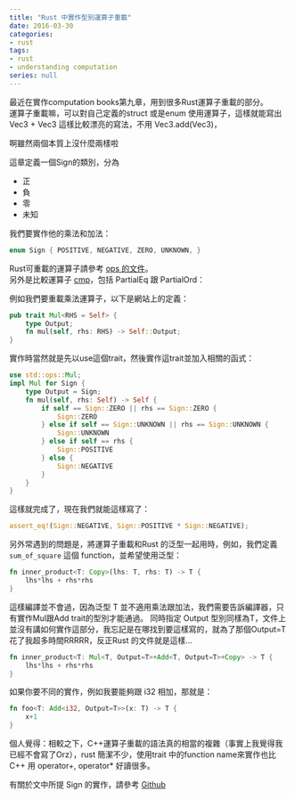 ```yaml
---
title: "Rust 中實作型別運算子重載"
date: 2016-03-30
categories:
- rust
tags:
- rust
- understanding computation
series: null
---
```


最近在實作computation books第九章，用到很多Rust運算子重載的部分。  
運算子重載嘛，可以對自己定義的struct 或是enum 使用運算子，這樣就能寫出 Vec3 + Vec3 這樣比較漂亮的寫法，不用 Vec3.add(Vec3)，
<!--more-->
啊雖然兩個本質上沒什麼兩樣啦  

這章定義一個Sign的類別，分為
* 正
* 負
* 零
* 未知

我們要實作他的乘法和加法：  
```rust
enum Sign { POSITIVE, NEGATIVE, ZERO, UNKNOWN, }    
```
Rust可重載的運算子請參考 [ops 的文件](https://doc.rust-lang.org/std/ops/index.html)。  
另外是比較運算子 [cmp](https://doc.rust-lang.org/std/cmp)，包括 PartialEq 跟 PartialOrd：  

例如我們要重載乘法運算子，以下是網站上的定義：  
```rust
pub trait Mul<RHS = Self> {  
    type Output;  
    fn mul(self, rhs: RHS) -> Self::Output;  
}   
```
實作時當然就是先以use這個trait，然後實作這trait並加入相關的函式：
```rust
use std::ops::Mul;
impl Mul for Sign {
    type Output = Sign;
    fn mul(self, rhs: Self) -> Self {
        if self == Sign::ZERO || rhs == Sign::ZERO {
            Sign::ZERO
        } else if self == Sign::UNKNOWN || rhs == Sign::UNKNOWN {
            Sign::UNKNOWN
        } else if self == rhs {
            Sign::POSITIVE
        } else {
            Sign::NEGATIVE
        }
    }
}
```
這樣就完成了，現在我們就能這樣寫了：  
```rust
assert_eq!(Sign::NEGATIVE, Sign::POSITIVE * Sign::NEGATIVE);
```

另外常遇到的問題是，將運算子重載和Rust 的泛型一起用時，例如，我們定義 `sum_of_square` 這個 function，並希望使用泛型：  
```rust
fn inner_product<T: Copy>(lhs: T, rhs: T) -> T {
    lhs*lhs + rhs*rhs
}
```
這樣編譯並不會過，因為泛型 T 並不適用乘法跟加法，我們需要告訴編譯器，只有實作Mul跟Add trait的型別才能通過。
同時指定 Output 型別同樣為T，文件上並沒有講如何實作這部分，我忘記是在哪找到要這樣寫的，就為了那個Output=T花了我超多時間RRRRR，反正Rust 的文件就是這樣…  
```rust
fn inner_product<T: Mul<T, Output=T>+Add<T, Output=T>+Copy> -> T {
    lhs*lhs + rhs*rhs
}
```
如果你要不同的實作，例如我要能夠跟 i32 相加，那就是：  
```rust
fn foo<T: Add<i32, Output=T>>(x: T) -> T {
    x+1
}
```
個人覺得：相較之下，C++運算子重載的語法真的相當的複雜（事實上我覺得我已經不會寫了Orz），rust 簡潔不少，使用trait 中的function name來實作也比C++ 用 operator+, operator* 好讀很多。  

有關於文中所提 Sign 的實作，請參考 [Github](https://github.com/yodalee/computationbook-rust/tree/master/src/programming_in_toyland/signs)  